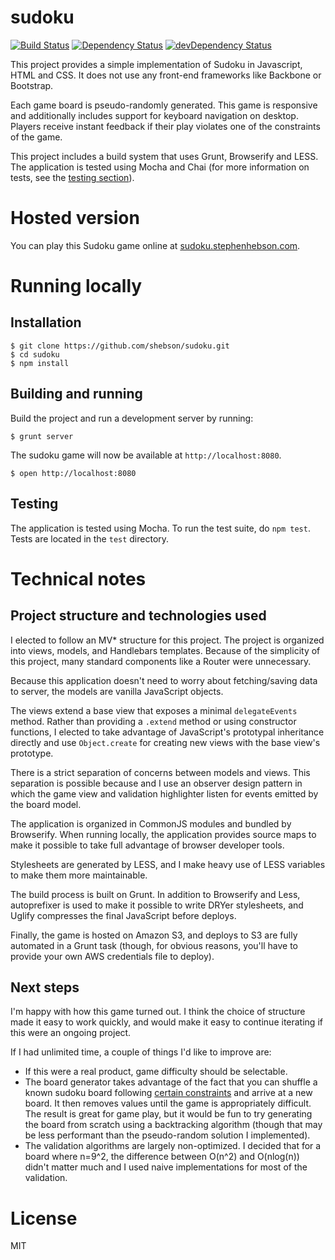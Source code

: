 # sudoku

[![Build Status](https://travis-ci.org/shebson/sudoku.svg)](https://travis-ci.org/shebson/sudoku)
[![Dependency Status](https://david-dm.org/shebson/sudoku.svg)](https://david-dm.org/shebson/sudoku)
[![devDependency Status](https://david-dm.org/shebson/sudoku/dev-status.svg)](https://david-dm.org/shebson/sudoku#info=devDependencies)

This project provides a simple implementation of Sudoku in Javascript, HTML and CSS. It does not use any front-end frameworks like Backbone or Bootstrap.

Each game board is pseudo-randomly generated. This game is responsive and additionally includes support for keyboard navigation on desktop. Players receive instant feedback if their play violates one of the constraints of the game.

This project includes a build system that uses Grunt, Browserify and LESS. The application is tested using Mocha and Chai (for more information on tests, see the [testing section](#testing)).

# Hosted version

You can play this Sudoku game online at [sudoku.stephenhebson.com](https://sudoku.stephenhebson.com).

# Running locally

## Installation

    $ git clone https://github.com/shebson/sudoku.git
    $ cd sudoku
    $ npm install

## Building and running

Build the project and run a development server by running:

    $ grunt server

The sudoku game will now be available at `http://localhost:8080`.

    $ open http://localhost:8080

## Testing

The application is tested using Mocha. To run the test suite, do `npm test`. Tests are located in the `test` directory.

# Technical notes

## Project structure and technologies used

I elected to follow an MV* structure for this project. The project is organized into views, models, and Handlebars templates. Because of the simplicity of this project, many standard components like a Router were unnecessary.

Because this application doesn't need to worry about fetching/saving data to server, the models are vanilla JavaScript objects.

The views extend a base view that exposes a minimal `delegateEvents` method. Rather than providing a `.extend` method or using constructor functions, I elected to take advantage of JavaScript's prototypal inheritance directly and use `Object.create` for creating new views with the base view's prototype.

There is a strict separation of concerns between models and views. This separation is possible because and I use an observer design pattern in which the game view and validation highlighter listen for events emitted by the board model.

The application is organized in CommonJS modules and bundled by Browserify. When running locally, the application provides source maps to make it possible to take full advantage of browser developer tools.

Stylesheets are generated by LESS, and I make heavy use of LESS variables to make them more maintainable.

The build process is built on Grunt. In addition to Browserify and Less, autoprefixer is used to make it possible to write DRYer stylesheets, and
Uglify compresses the final JavaScript before deploys.

Finally, the game is hosted on Amazon S3, and deploys to S3 are fully automated in a Grunt task (though, for obvious reasons, you'll have to provide your own AWS credentials file to deploy).

## Next steps

I'm happy with how this game turned out. I think the choice of structure made it easy to work quickly, and would make it easy to continue iterating if this were an ongoing project.

If I had unlimited time, a couple of things I'd like to improve are:

- If this were a real product, game difficulty should be selectable.
- The board generator takes advantage of the fact that you can shuffle a known sudoku board following [certain constraints](http://dryicons.com/blog/2009/08/14/a-simple-algorithm-for-generating-sudoku-puzzles/) and arrive at a new board. It then removes values until the game is appropriately difficult. The result is great for game play, but it would be fun to try generating the board from scratch using a backtracking algorithm (though that may be less performant than the pseudo-random solution I implemented).
- The validation algorithms are largely non-optimized. I decided that for a board where n=9^2, the difference between O(n^2) and O(nlog(n)) didn't matter much and I used naive implementations for most of the validation.

# License

MIT
